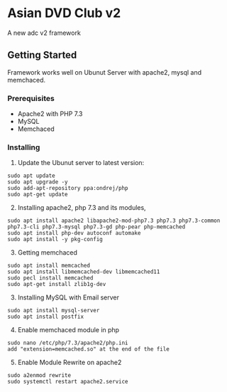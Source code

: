 # Asian DVD Club v2
A new adc v2 framework 
## Getting Started
Framework works well on Ubunut Server with apache2, mysql and memchaced.
### Prerequisites
* Apache2 with PHP 7.3
* MySQL
* Memchaced
### Installing
1) Update the Ubunut server to latest version:
```
sudo apt update
sudo apt upgrade -y
sudo add-apt-repository ppa:ondrej/php
sudo apt-get update
```
2) Installing apache2, php 7.3 and its modules, 
```
sudo apt install apache2 libapache2-mod-php7.3 php7.3 php7.3-common php7.3-cli php7.3-mysql php7.3-gd php-pear php-memcached
sudo apt install php-dev autoconf automake
sudo apt install -y pkg-config
```
3) Getting memchaced
```
sudo apt install memcached
sudo apt install libmemcached-dev libmemcached11
sudo pecl install memcached
sudo apt-get install zlib1g-dev
```
3) Installing MySQL with Email server
```
sudo apt install mysql-server
sudo apt install postfix
```
4) Enable memchaced module in php
```
sudo nano /etc/php/7.3/apache2/php.ini
add "extension=memcached.so" at the end of the file
```
5) Enable Module Rewrite on apache2
```
sudo a2enmod rewrite
sudo systemctl restart apache2.service
```
